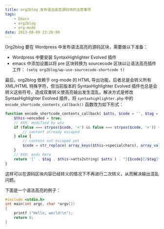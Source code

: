 ```yaml
---
title: org2blog 发布语法高亮源码块的注意事项
tags:
    - Emacs
    - org2blog
    - org-mode
date: 2013-08-09 23:26:00
---
```


Org2blog 要在 Wordpress 中发布语法高亮的源码区块，需要做以下准备：
- Wordpress 中要安装 SyntaxHighlighter Evolved 插件
- emacs 中添加设置以将 pre 区块转换为 sourcecode 区块以让语法高亮插件工作： `(setq org2blog/wp-use-sourcecode-shortcode t)`

最后，org2blog 依赖于 org-mode 的 HTML 导出功能，后者总是会转义所有 XML/HTML 特殊字符，但当前版本的 SyntaxHighlighter Evolved 插件也总是会转义这些符号，造成双重转义使高亮输出发生混乱。解决方式是修改 SyntaxHighlighter Evolved 插件，将 `syntaxhighlighter.php` 中的 `encode_shortcode_contents_callback()` 函数改为如下形式：
```php
function encode_shortcode_contents_callback( $atts, $code = '', $tag = false ) {
    $this->encoded = true;
    // XXX: modified by wxz
    if (false === strpos($code, '<') && false === strpos($code, '>')) {
        // content already escaped
    } else {
        // content not escaped yet
        $code = str_replace( array_keys($this->specialchars), array_values($this->specialchars), htmlspecialchars( $code ) );
    }
    // XXX: ends here
    return '[' . $tag . $this->atts2string( $atts ) . "]{$code}[/$tag]";
}
```
这样可以在源码区块内容已经转义的情况下不再进行二次转义，从而解决输出混乱问题。

下面是一个语法高亮的例子：
```cpp
#include <stdio.h>
int main(int argc, char *argv[])
{
    printf ("Hello, world!\n");
    return 0;
}
```

